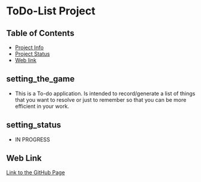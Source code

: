 # ToDo-List Project

## Table of Contents

- [Project Info](#project_info)
- [Project Status](#project_status)
- [Web link](#web_link)


## setting_the_game

* This is a To-do application. Is intended to record/generate a list of things 
that you want to resolve or just to remember so that you can be more efficient in your work.

## setting_status

* IN PROGRESS


## Web Link

[Link to the  GitHub Page](https://sebagruia.github.io/ToDo-List/)








